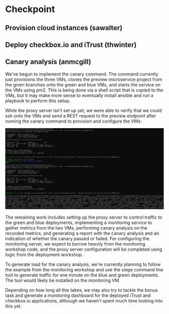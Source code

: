 # Checkpoint

## Provision cloud instances (sawalter)

## Deploy checkbox.io and iTrust (thwinter)

## Canary analysis (anmcgill)

We've begun to implement the canary command. The command currently just provisions the three VMs, clones the preview microservice project from the given branches onto the green and blue VMs, and starts the service on the VMs using pm2. This is being done via a shell script that is copied to the VMs, but it may make more sense to eventually install ansible and run a playbook to perform this setup.

While the proxy server isn't set up yet, we were able to verify that we could ssh onto the VMs and send a REST request to the preview endpoint after running the canary command to provision and configure the VMs:

![Configured VMs](screenshots/configuredPreviewServiceVMs.PNG)

The remaining work includes setting up the proxy server to control traffic to the green and blue deployments, implementing a monitoring service to gather metrics from the two VMs, performing canary analysis on the recorded metrics, and generating a report with the canary analysis and an indication of whether the canary passed or failed. For configuring the monitoring server, we expect to borrow heavily from the monitoring workshop code, and the proxy server configuration will be completed using logic from the deployment workshop.

To generate load for the canary analysis, we're currently planning to follow the example from the monitoring workshop and use the siege command line tool to generate traffic for one minute on the blue and green deployments. The tool would likely be installed on the monitoring VM.

Depending on how long all this takes, we may also try to tackle the bonus task and generate a monitoring dashboard for the deployed iTrust and checkbox.io applications, although we haven't spent much time looking into this yet.

